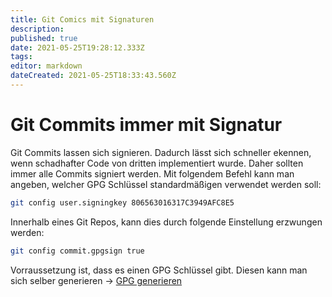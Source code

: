 ```yaml
---
title: Git Comics mit Signaturen
description: 
published: true
date: 2021-05-25T19:28:12.333Z
tags: 
editor: markdown
dateCreated: 2021-05-25T18:33:43.560Z
---
```


# Git Commits immer mit Signatur
Git Commits lassen sich signieren. Dadurch lässt sich schneller ekennen, wenn schadhafter Code von dritten implementiert wurde.
Daher sollten immer alle Commits signiert werden. 
Mit folgendem Befehl kann man angeben, welcher GPG Schlüssel  standardmäßigen verwendet werden soll:
```bash
git config user.signingkey 806563016317C3949AFC8E5
```
Innerhalb eines Git Repos, kann dies durch folgende Einstellung erzwungen werden:
```bash
git config commit.gpgsign true
```
Vorraussetzung ist, dass es einen GPG Schlüssel gibt. Diesen kann man sich selber generieren -> [GPG generieren](/digitales_reparaturcafe/gpg_generieren)
